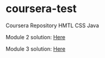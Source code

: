 # coursera-test
Coursera Repository HMTL CSS Java

Module 2 solution: [Here](./Module2_Assignment/Module2_index.html)

Module 3 solution: [Here](./Module3-solution/Module3_index.html)
